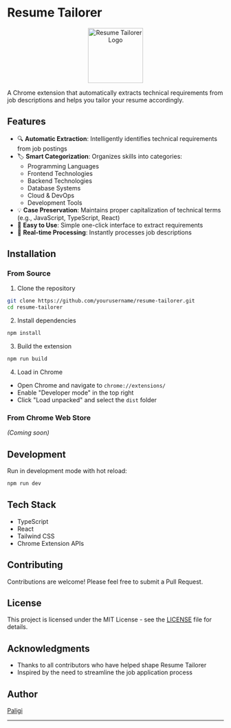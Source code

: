 # Resume Tailorer

<p align="center">
  <img src="public/icons/Icon.png" alt="Resume Tailorer Logo" width="128" height="128">
</p>

A Chrome extension that automatically extracts technical requirements from job descriptions and helps you tailor your resume accordingly.

## Features

- 🔍 **Automatic Extraction**: Intelligently identifies technical requirements from job postings
- 🏷️ **Smart Categorization**: Organizes skills into categories:
  - Programming Languages
  - Frontend Technologies
  - Backend Technologies
  - Database Systems
  - Cloud & DevOps
  - Development Tools
- 💡 **Case Preservation**: Maintains proper capitalization of technical terms (e.g., JavaScript, TypeScript, React)
- 🎯 **Easy to Use**: Simple one-click interface to extract requirements
- 🔄 **Real-time Processing**: Instantly processes job descriptions

## Installation

### From Source
1. Clone the repository

```bash
git clone https://github.com/yourusername/resume-tailorer.git
cd resume-tailorer
```

2. Install dependencies

```bash
npm install
```

3. Build the extension

```bash
npm run build
```

4. Load in Chrome
- Open Chrome and navigate to `chrome://extensions/`
- Enable "Developer mode" in the top right
- Click "Load unpacked" and select the `dist` folder

### From Chrome Web Store
*(Coming soon)*

## Development

Run in development mode with hot reload:
```bash
npm run dev
```

## Tech Stack

- TypeScript
- React
- Tailwind CSS
- Chrome Extension APIs

## Contributing

Contributions are welcome! Please feel free to submit a Pull Request.

## License

This project is licensed under the MIT License - see the [LICENSE](LICENSE) file for details.

## Acknowledgments

- Thanks to all contributors who have helped shape Resume Tailorer
- Inspired by the need to streamline the job application process

## Author

[Paligi](https://github.com/Paligi)

---

<p align="center">
</p>